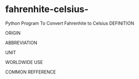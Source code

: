 # fahrenhite-celsius-
Python Program To Convert Fahrenhite to Celsius
DEFINITION

ORIGIN

ABBREVIATION

UNIT

WORLDWIDE USE

COMMON REFFERENCE
